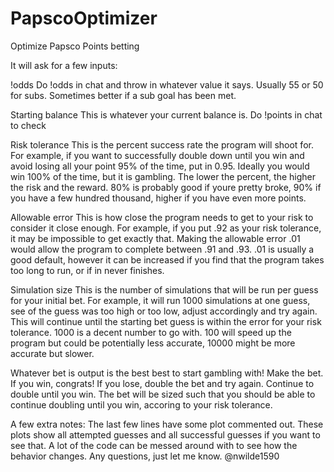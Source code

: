 # PapscoOptimizer
Optimize Papsco Points betting

It will ask for a few inputs:

!odds
Do !odds in chat and throw in whatever value it says. Usually 55 or 50 for subs. Sometimes better if a sub goal has been met.

Starting balance
This is whatever your current balance is. Do !points in chat to check

Risk tolerance
This is the percent success rate the program will shoot for. For example, if you want to successfully double down until you win and avoid losing all your point 95% of the time, put in 0.95. Ideally you would win 100% of the time, but it is gambling. The lower the percent, the higher the risk and the reward. 80% is probably good if youre pretty broke, 90% if you have a few hundred thousand, higher if you have even more points. 

Allowable error
This is how close the program needs to get to your risk to consider it close enough. For example, if you put .92 as your risk tolerance, it may be impossible to get exactly that. Making the allowable error .01 would allow the program to complete between .91 and .93. .01 is usually a good default, however it can be increased if you find that the program takes too long to run, or if in never finishes. 

Simulation size
This is the number of simulations that will be run per guess for your initial bet. For example, it will run 1000 simulations at one guess, see of the guess was too high or too low, adjust accordingly and try again. This will continue until the starting bet guess is within the error for your risk tolerance. 1000 is a decent number to go with. 100 will speed up the program but could be potentially less accurate, 10000 might be more accurate but slower.

Whatever bet is output is the best best to start gambling with! Make the bet. If you win, congrats! If you lose, double the bet and try again. Continue to double until you win. The bet will be sized such that you should be able to continue doubling until you win, accoring to your risk tolerance. 


A few extra notes:
The last few lines have some plot commented out. These plots show all attempted guesses and all successful guesses if you want to see that. A lot of the code can be messed around with to see how the behavior changes. Any questions, just let me know. @nwilde1590
